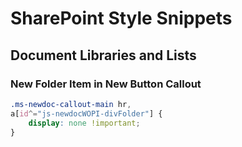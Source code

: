 # SharePoint Style Snippets
## Document Libraries and Lists
### New Folder Item in New Button Callout
```css
.ms-newdoc-callout-main hr,
a[id^="js-newdocWOPI-divFolder"] {
	display: none !important;
}
```